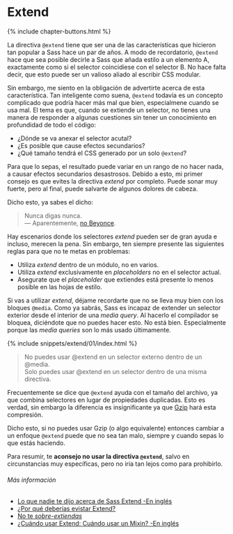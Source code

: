 
# Extend

{% include chapter-buttons.html %}

La directiva `@extend` tiene que ser una de las características que hicieron tan popular a Sass hace un par de años. A modo de recordatorio, `@extend` hace que sea posible decirle a Sass que añada estilo a un elemento A, exactamente como si el selector coincidiese con el selector B. No hace falta decir, que esto puede ser un valioso aliado al escribir CSS modular.

Sin embargo, me siento en la obligación de advertirte acerca de esta característica. Tan inteligente como suena, `@extend` todavía es un concepto complicado que podría hacer más mal que bien, especialmene cuando se usa mal. El tema es que, cuando se extiende un selector, no tienes una manera de responder a algunas cuestiones sin tener un conocimiento en profundidad de todo el código:

* ¿Dónde se va anexar el selector acutal?
* ¿Es posible que cause efectos secundarios?
* ¿Qué tamaño tendrá el CSS generado por un solo `@extend`?

Para que lo sepas, el resultado puede variar en un rango de no hacer nada, a causar efectos secundarios desastrosos. Debido a esto, mi primer consejo es que evites la directiva *extend* por completo. Puede sonar muy fuerte, pero al final, puede salvarte de algunos dolores de cabeza.

Dicho esto, ya sabes el dicho:

> Nunca digas nunca.<br>
> &mdash; Aparentemente, [no Beyonce](https://github.com/HugoGiraudel/sass-guidelines/issues/31#issuecomment-69112419).

Hay escenarios donde los selectores *extend* pueden ser de gran ayuda e incluso, merecen la pena. Sin embargo, ten siempre presente las siguientes reglas para que no te metas en problemas:

* Utiliza *extend* dentro de un módulo, no en varios.
* Utiliza *extend* exclusivamente en *placeholders* no en el selector actual.
* Asegurate que el *placeholder* que extiendes está presente lo menos posible en las hojas de estilo.

Si vas a utilizar *extend*, déjame recordarte que no se lleva muy bien con los bloques `@media`. Como ya sabrás, Sass es incapaz de extender un selector exterior desde el interior de una *media query*. Al hacerlo el compilador se bloquea, diciéndote que no puedes hacer esto. No está bien. Especialmente porque las *media queries* son lo más usado últimamente.

{% include snippets/extend/01/index.html %}

> No puedes usar @extend en un selector externo dentro de un @media.<br>
> Solo puedes usar @extend en un selector dentro de una misma directiva.

<div class="note">
  <p>Frecuentemente se dice que <code>@extend</code> ayuda con el tamaño del archivo, ya que combina selectores en lugar de propiedades duplicadas. Esto es verdad, sin embargo la diferencia es insignificante ya que <a href="http://en.wikipedia.org/wiki/Gzip">Gzip</a> hará esta compresión.</p>
  <p>Dicho esto, si no puedes usar Gzip (o algo equivalente) entonces cambiar a un enfoque <code>@extend</code> puede que no sea tan malo, siempre y cuando sepas lo que estás haciendo.</p>
</div>

Para resumir, te **aconsejo no usar la directiva `@extend`**, salvo en circunstancias muy específicas, pero no iría tan lejos como para prohibirlo.

###### Más información

* [Lo que nadie te dijo acerca de Sass Extend -En inglés](http://www.sitepoint.com/sass-extend-nobody-told-you/)
* [¿Por qué deberías evistar Extend?](http://www.sitepoint.com/avoid-sass-extend/)
* [No te *sobre-extiendas*](http://pressupinc.com/blog/2014/11/dont-overextend-yourself-in-sass/)
* [¿Cuándo usar Extend; Cuándo usar un Mixin? -En inglés](http://csswizardry.com/2014/11/when-to-use-extend-when-to-use-a-mixin/)
